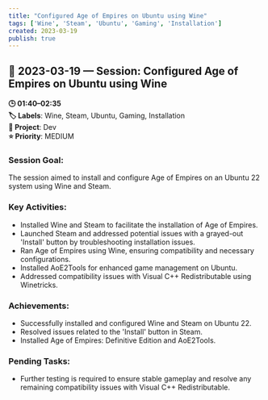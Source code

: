 ```yaml
---
title: "Configured Age of Empires on Ubuntu using Wine"
tags: ['Wine', 'Steam', 'Ubuntu', 'Gaming', 'Installation']
created: 2023-03-19
publish: true
---
```


## 📅 2023-03-19 — Session: Configured Age of Empires on Ubuntu using Wine

**🕒 01:40–02:35**  
**🏷️ Labels**: Wine, Steam, Ubuntu, Gaming, Installation  
**📂 Project**: Dev  
**⭐ Priority**: MEDIUM  


### Session Goal:
The session aimed to install and configure Age of Empires on an Ubuntu 22 system using Wine and Steam.

### Key Activities:
- Installed Wine and Steam to facilitate the installation of Age of Empires.
- Launched Steam and addressed potential issues with a grayed-out 'Install' button by troubleshooting installation issues.
- Ran Age of Empires using Wine, ensuring compatibility and necessary configurations.
- Installed AoE2Tools for enhanced game management on Ubuntu.
- Addressed compatibility issues with Visual C++ Redistributable using Winetricks.

### Achievements:
- Successfully installed and configured Wine and Steam on Ubuntu 22.
- Resolved issues related to the 'Install' button in Steam.
- Installed Age of Empires: Definitive Edition and AoE2Tools.

### Pending Tasks:
- Further testing is required to ensure stable gameplay and resolve any remaining compatibility issues with Visual C++ Redistributable.
